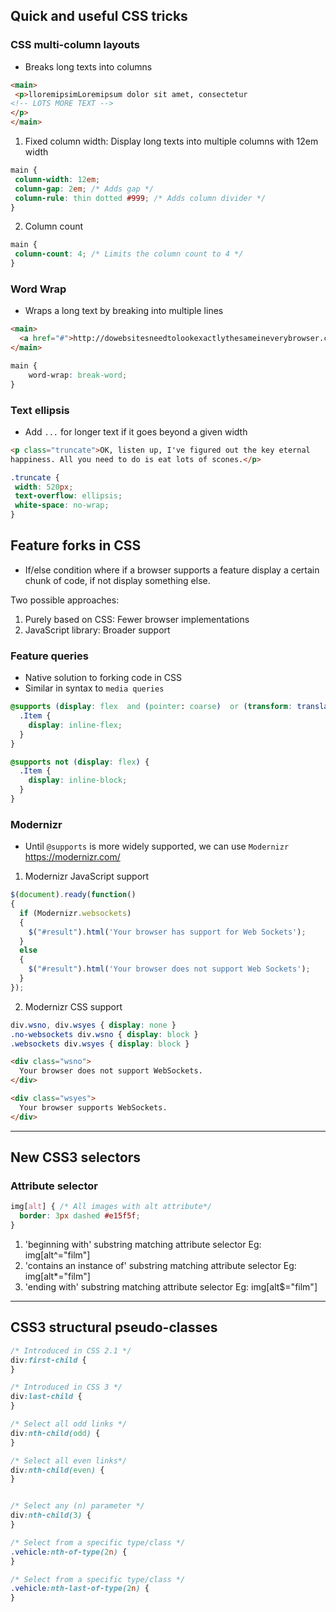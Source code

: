 ## Quick and useful CSS tricks

### CSS multi-column layouts
- Breaks long texts into columns
```html
<main>
 <p>lloremipsimLoremipsum dolor sit amet, consectetur
<!-- LOTS MORE TEXT -->
</p>
</main>
```

1. Fixed column width: Display long texts into multiple columns with 12em width
  ```css
  main {
   column-width: 12em;
   column-gap: 2em; /* Adds gap */
   column-rule: thin dotted #999; /* Adds column divider */
  }
  ```

2. Column count
  ```css
  main {
   column-count: 4; /* Limits the column count to 4 */
  }
  ```

### Word Wrap
- Wraps a long text by breaking into multiple lines
```html
<main>
  <a href="#">http://dowebsitesneedtolookexactlythesameineverybrowser.com/</a>
</main>
```

```css
main {
	word-wrap: break-word;
}
```

### Text ellipsis
- Add `...` for longer text if it goes beyond a given width

```html
<p class="truncate">OK, listen up, I've figured out the key eternal
happiness. All you need to do is eat lots of scones.</p>
```

```css
.truncate {
 width: 520px;
 text-overflow: ellipsis;
 white-space: no-wrap;
}
```

## Feature forks in CSS
- If/else condition where if a browser supports a feature display a certain chunk of code, if not display something else.

Two possible approaches:

1. Purely based on CSS: Fewer browser implementations
2. JavaScript library: Broader support

### Feature queries
- Native solution to forking code in CSS
- Similar in syntax to `media queries`

```css
@supports (display: flex  and (pointer: coarse)  or (transform: translate3d(0, 0, 0)) {
  .Item {
    display: inline-flex;
  }
}

@supports not (display: flex) {
  .Item {
    display: inline-block;
  }
}
```

### Modernizr
- Until `@supports` is more widely supported, we can use `Modernizr`
https://modernizr.com/

1. Modernizr JavaScript support
```js
$(document).ready(function()
{
  if (Modernizr.websockets)
  {
    $("#result").html('Your browser has support for Web Sockets');
  }
  else
  {
    $("#result").html('Your browser does not support Web Sockets');
  }
});
```

2. Modernizr CSS support

```css
div.wsno, div.wsyes { display: none }
.no-websockets div.wsno { display: block }
.websockets div.wsyes { display: block }
```

```html
<div class="wsno">
  Your browser does not support WebSockets.
</div>

<div class="wsyes">
  Your browser supports WebSockets.
</div>
```
--------------

## New CSS3 selectors

### Attribute selector

```css
img[alt] { /* All images with alt attribute*/
  border: 3px dashed #e15f5f;
}
```

1. 'beginning with' substring matching attribute selector
  Eg: img[alt^="film"]
2. 'contains an instance of' substring matching attribute selector
  Eg: img[alt*="film"]
3. 'ending with' substring matching attribute selector
  Eg: img[alt$="film"]

------------

## CSS3 structural pseudo-classes
```css
/* Introduced in CSS 2.1 */
div:first-child {
}

/* Introduced in CSS 3 */
div:last-child {
}

/* Select all odd links */
div:nth-child(odd) {  
}

/* Select all even links*/
div:nth-child(even) {  
}


/* Select any (n) parameter */
div:nth-child(3) {  
}

/* Select from a specific type/class */
.vehicle:nth-of-type(2n) {
}

/* Select from a specific type/class */
.vehicle:nth-last-of-type(2n) {
}
```
